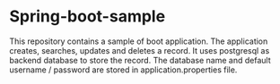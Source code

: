 # Spring-boot-sample
This repository contains a sample of boot application. The application creates, searches, updates and deletes a record. 
It uses postgresql as backend database to store the record. The database name and default username / password are stored in application.properties file.

